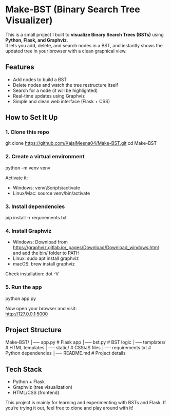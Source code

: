# Make-BST (Binary Search Tree Visualizer)

This is a small project I built to **visualize Binary Search Trees (BSTs)** using **Python, Flask, and Graphviz**.  
It lets you add, delete, and search nodes in a BST, and instantly shows the updated tree in your browser with a clean graphical view.

## Features
- Add nodes to build a BST  
- Delete nodes and watch the tree restructure itself  
- Search for a node (it will be highlighted)  
- Real-time updates using Graphviz  
- Simple and clean web interface (Flask + CSS)  

## How to Set It Up

### 1. Clone this repo
git clone https://github.com/KajalMeena04/Make-BST.git
cd Make-BST

### 2. Create a virtual environment
python -m venv venv

Activate it:  
- Windows: venv\Scripts\activate  
- Linux/Mac: source venv/bin/activate  

### 3. Install dependencies
pip install -r requirements.txt

### 4. Install Graphviz
- Windows: Download from https://graphviz.gitlab.io/_pages/Download/Download_windows.html and add the bin/ folder to PATH  
- Linux: sudo apt install graphviz  
- macOS: brew install graphviz  

Check installation:
dot -V

### 5. Run the app
python app.py

Now open your browser and visit:  
http://127.0.0.1:5000



## Project Structure
Make-BST/
│── app.py              # Flask app
│── bst.py              # BST logic
│── templates/          # HTML templates
│── static/             # CSS/JS files
│── requirements.txt    # Python dependencies
│── README.md           # Project details


## Tech Stack
- Python + Flask   
- Graphviz (tree visualization)  
- HTML/CSS (frontend)  

This project is mainly for learning and experimenting with BSTs and Flask. If you’re trying it out, feel free to clone and play around with it!

